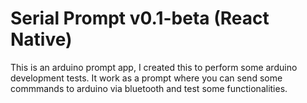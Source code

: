 # Serial Prompt v0.1-beta (React Native)
This is an arduino prompt app, I created this to perform some arduino development tests. It work as a prompt where you can send some commmands to arduino via bluetooth and test some functionalities.
